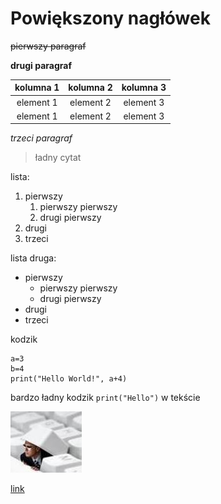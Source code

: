 # Powiększony nagłówek

~~pierwszy paragraf~~

**drugi paragraf**

|kolumna 1|kolumna 2|kolumna 3|
|:---:|:---:|:---:|
|element 1|element 2|element 3|
|element 1|element 2|element 3|


*trzeci paragraf*
>ładny cytat

lista:

1. pierwszy
    1. pierwszy pierwszy
    2. drugi pierwszy
2. drugi
3. trzeci

lista druga: 

- pierwszy
    - pierwszy pierwszy
    - drugi pierwszy
- drugi
- trzeci

kodzik 
```
a=3
b=4
print("Hello World!", a+4)
```
bardzo ładny kodzik `print("Hello")` w tekście



![informatyk](kbd.jpg)


[link](https://www.google.com/)
